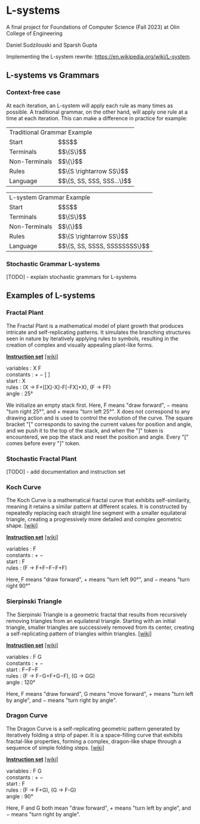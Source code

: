 # L-systems
A final project for Foundations of Computer Science (Fall 2023) at Olin College of Engineering 

Daniel Sudzilouski and Sparsh Gupta

Implementing the L-system rewrite: https://en.wikipedia.org/wiki/L-system.


## L-systems vs Grammars

### Context-free case
At each iteration, an L-system will apply each rule as many times as possible. A traditional grammar, on the other hand, will apply one rule at a time at each iteration. This can make a difference in practice for example: 

<table>
    <td colspan="2">Traditional Grammar Example</td>
  <tr>
    <td>Start</td>
    <td>$$S$$</td>
  </tr>
   <tr>
    <td>Terminals</td>
    <td>$$\{S\}$$</td>
  </tr>
  <tr>
    <td>Non-Terminals</td>
    <td>$$\{\}$$ </td>
  </tr>
  <tr>
    <td>Rules</td>
    <td> $$\{S \rightarrow SS\}$$ </td>
  </tr>
     <tr>
    <td>Language</td>
    <td>$$\{S, SS, SSS, SSS...\}$$</td>
  </tr>
</table>


<table>
    <td colspan="2">L-system Grammar Example</td>
  <tr>
    <td>Start</td>
    <td>$$S$$</td>
  </tr>
   <tr>
    <td>Terminals</td>
    <td>$$\{S\}$$</td>
  </tr>
  <tr>
    <td>Non-Terminals</td>
    <td>$$\{\}$$ </td>
  </tr>
  <tr>
    <td>Rules</td>
    <td> $$\{S \rightarrow SS\}$$ </td>
  </tr>
     <tr>
    <td>Language</td>
    <td>$$\{S, SS, SSSS, SSSSSSSS\}$$</td>
  </tr>
</table>


### Stochastic Grammar L-systems

[TODO] - explain stochastic grammars for L-systems

## Examples of L-systems

### Fractal Plant

The Fractal Plant is a mathematical model of plant growth that produces intricate and self-replicating patterns. It simulates the branching structures seen in nature by iteratively applying rules to symbols, resulting in the creation of complex and visually appealing plant-like forms.

**<u>Instruction set</u>** [[wiki]](https://en.wikipedia.org/wiki/L-system#Example_7:_fractal_plant)

variables : X F <br>
constants : + − [ ] <br>
start  : X <br>
rules  : (X → F+[[X]-X]-F[-FX]+X), (F → FF) <br>
angle  : 25° <br>

We initialize an empty stack first. Here, F means "draw forward", − means "turn right 25°", and + means "turn left 25°". X does not correspond to any drawing action and is used to control the evolution of the curve. The square bracket "[" corresponds to saving the current values for position and angle, and we push it to the top of the stack, and when the "]" token is encountered, we pop the stack and reset the position and angle. Every "[" comes before every "]" token.

### Stochastic Fractal Plant

[TODO] - add documentation and instruction set

### Koch Curve

The Koch Curve is a mathematical fractal curve that exhibits self-similarity, meaning it retains a similar pattern at different scales. It is constructed by repeatedly replacing each straight line segment with a smaller equilateral triangle, creating a progressively more detailed and complex geometric shape. [[wiki]](https://en.wikipedia.org/wiki/Koch_snowflake)

**<u>Instruction set</u>** [[wiki]](https://en.wikipedia.org/wiki/L-system#Example_4:_Koch_curve)

variables : F <br>
constants : + − <br>
start  : F <br>
rules  : (F → F+F−F−F+F) <br>

Here, F means "draw forward", + means "turn left 90°", and − means "turn right 90°"

### Sierpinski Triangle

The Sierpinski Triangle is a geometric fractal that results from recursively removing triangles from an equilateral triangle. Starting with an initial triangle, smaller triangles are successively removed from its center, creating a self-replicating pattern of triangles within triangles. [[wiki]](https://en.wikipedia.org/wiki/Sierpiński_triangle)

**<u>Instruction set</u>** [[wiki]](https://en.wikipedia.org/wiki/L-system#Example_5:_Sierpinski_triangle)

variables : F G <br>
constants : + − <br>
start  : F−F−F <br>
rules  : (F → F−G+F+G−F), (G → GG) <br>
angle  : 120° <br>

Here, F means "draw forward", G means "move forward", + means "turn left by angle", and − means "turn right by angle".

### Dragon Curve

The Dragon Curve is a self-replicating geometric pattern generated by iteratively folding a strip of paper. It is a space-filling curve that exhibits fractal-like properties, forming a complex, dragon-like shape through a sequence of simple folding steps. [[wiki]](https://en.wikipedia.org/wiki/Dragon_curve)

**<u>Instruction set</u>** [[wiki]](https://en.wikipedia.org/wiki/L-system#Example_6:_dragon_curve)

variables : F G <br>
constants : + − <br>
start  : F <br>
rules  : (F → F+G), (G → F-G) <br>
angle  : 90° <br>

Here, F and G both mean "draw forward", + means "turn left by angle", and − means "turn right by angle".

